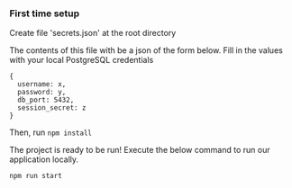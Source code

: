 ### First time setup
Create file 'secrets.json' at the root directory

The contents of this file with be a json of the form below. Fill in the values with your local PostgreSQL credentials
```
{
  username: x,
  password: y,
  db_port: 5432,
  session_secret: z
}
```

Then, run ```npm install```

The project is ready to be run! Execute the below command to run our application locally.

```npm run start```
